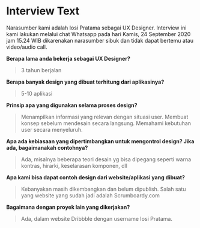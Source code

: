 # Interview Text
Narasumber kami adalah Iosi Pratama sebagai UX Designer.
Interview ini kami lakukan melalui chat Whatsapp pada hari Kamis, 24 September 2020 jam 15.24 WIB dikarenakan narasumber sibuk dan tidak dapat bertemu atau video/audio call.

**Berapa lama anda bekerja sebagai UX Designer?**
>3 tahun berjalan

**Berapa banyak design yang dibuat terhitung dari aplikasinya?**
>5-10 aplikasi

**Prinsip apa yang digunakan selama proses design?**
>Menampilkan informasi yang relevan dengan situasi user. Membuat konsep sebelum mendesain secara langsung. Memahami kebutuhan user secara menyeluruh.

**Apa ada kebiasaan yang dipertimbangkan untuk mengontrol design? Jika ada, bagaimanakah contohnya?**
>Ada, misalnya beberapa teori desain yg bisa dipegang seperti warna kontras, hirarki, keselarasan komponen, dll

**Apa kami bisa dapat contoh design dari website/aplikasi yang dibuat?**
>Kebanyakan masih dikembangkan dan belum dipublish. Salah satu yang website yang sudah jadi adalah Scrumboardy.com

**Bagaimana dengan proyek lain yang dikerjakan?**
>Ada, dalam website Dribbble dengan username Iosi Pratama.
